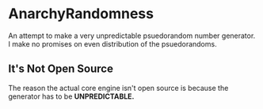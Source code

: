# AnarchyRandomness
An attempt to make a very unpredictable psuedorandom number generator.
I make no promises on even distribution of the psuedorandoms.

## It's Not Open Source
The reason the actual core engine isn't open source is because the generator has to be **UNPREDICTABLE.**
